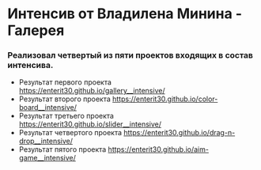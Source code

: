 # Интенсив от Владилена Минина - Галерея

### Реализовал четвертый из пяти проектов входящих в состав интенсива.

+ Результат первого проекта https://enterit30.github.io/gallery__intensive/
+ Результат второго проекта https://enterit30.github.io/color-board__intensive/
+ Результат третьего проекта https://enterit30.github.io/slider__intensive/
+ Результат четвертого проекта https://enterit30.github.io/drag-n-drop__intensive/
+ Результат пятого проекта https://enterit30.github.io/aim-game__intensive/


